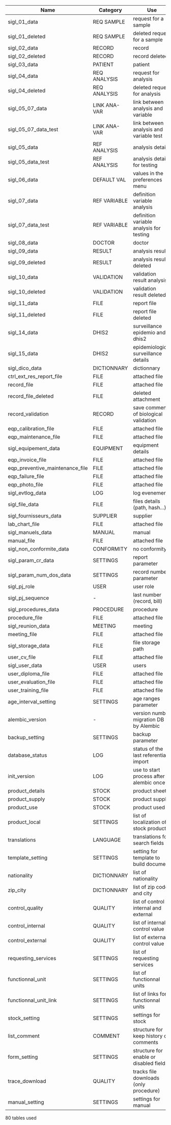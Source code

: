 | Name    	                                 | Category      | Use                                      |
|------------------------------------------------|---------------|------------------------------------------|
| sigl_01_data	                                 | REQ SAMPLE	 | request for a sample                     |
| sigl_01_deleted	                         | REQ SAMPLE    | deleted request for a sample             |
| sigl_02_data	                                 | RECORD	 | record                                   |
| sigl_02_deleted	                         | RECORD	 | record  deleted                          |
| sigl_03_data	                                 | PATIENT	 | patient                                  |
| sigl_04_data	                                 | REQ ANALYSIS	 | request for analysis                     |
| sigl_04_deleted	                         | REQ ANALYSIS	 | deleted request for analysis             |
| sigl_05_07_data	                         | LINK ANA-VAR	 | link between analysis and variable       |
| sigl_05_07_data_test	                         | LINK ANA-VAR	 | link between analysis and variable test  |
| sigl_05_data	                                 | REF ANALYSIS	 | analysis details                         |
| sigl_05_data_test                              | REF ANALYSIS	 | analysis details for testing             |
| sigl_06_data	                                 | DEFAULT VAL	 | values in the preferences menu           |
| sigl_07_data	                                 | REF VARIABLE	 | definition variable analysis             |
| sigl_07_data_test                              | REF VARIABLE	 | definition variable analysis for testing |
| sigl_08_data	                                 | DOCTOR	 | doctor                                   |
| sigl_09_data	                                 | RESULT	 | analysis result                          |
| sigl_09_deleted	                         | RESULT	 | analysis result deleted                  |
| sigl_10_data	                                 | VALIDATION	 | validation result analysis               |
| sigl_10_deleted	                         | VALIDATION	 | validation result deleted                |
| sigl_11_data	                                 | FILE	         | report file                              |
| sigl_11_deleted	                         | FILE	         | report file deleted                      |
| sigl_14_data	                                 | DHIS2	 | surveillance epidemio and dhis2          |
| sigl_15_data	                                 | DHIS2	 | epidemiological surveillance details     |
| sigl_dico_data	                         | DICTIONNARY	 | dictionnary                              |
| ctrl_ext_res_report_file                       | FILE          | attached file                            |
| record_file           	                 | FILE	         | attached file                            |
| record_file_deleted           	         | FILE	         | deleted attachment                       |
| record_validation           	                 | RECORD        | save comment of biological validation    |
| eqp_calibration_file                  	 | FILE	         | attached file                            |
| eqp_maintenance_file                           | FILE	         | attached file                            |
| sigl_equipement_data	                         | EQUIPMENT	 | equipment details                        |
| eqp_invoice_file                  	         | FILE	         | attached file                            |
| eqp_preventive_maintenance_file                | FILE    	 | attached file                            |
| eqp_failure_file              	         | FILE    	 | attached file                            |
| eqp_photo_file                 	         | FILE    	 | attached file                            |
| sigl_evtlog_data	                         | LOG	         | log evenement                            |
| sigl_file_data	                         | FILE	         | files details (path, hash...)            |
| sigl_fournisseurs_data	                 | SUPPLIER	 | supplier                                 |
| lab_chart_file                        	 | FILE	         | attached file                            |
| sigl_manuels_data	                         | MANUAL	 | manual                                   |
| manual_file                   	         | FILE	         | attached file                            |
| sigl_non_conformite_data	                 | CONFORMITY	 | no conformity                            |
| sigl_param_cr_data	                         | SETTINGS	 | report parameter                         |
| sigl_param_num_dos_data	                 | SETTINGS	 | record number parameter                  |
| sigl_pj_role	                                 | USER    	 | user role                                |
| sigl_pj_sequence	                         | -	         | last number (record, bill)               |
| sigl_procedures_data	                         | PROCEDURE	 | procedure                                |
| procedure_file                             	 | FILE	         | attached file                            |
| sigl_reunion_data	                         | MEETING	 | meeting                                  |
| meeting_file          	                 | FILE	         | attached file                            |
| sigl_storage_data	                         | FILE	         | file storage path                        |
| user_cv_file          	                 | FILE	         | attached file                            |
| sigl_user_data	                         | USER	         | users                                    |
| user_diploma_file     	                 | FILE	         | attached file                            |
| user_evaluation_file          	         | FILE	         | attached file                            |
| user_training_file            	         | FILE	         | attached file                            |
| age_interval_setting	                         | SETTINGS	 | age ranges parameter                     |
| alembic_version	                         | -       	 | version number migration DB by Alembic   |
| backup_setting	                         | SETTINGS	 | backup parameter                         |
| database_status	                         | LOG	         | status of the last referential import    |
| init_version                                   | LOG           | use to start process after alembic once  |
| product_details	                         | STOCK	 | product sheet                            |
| product_supply	                         | STOCK	 | product supply                           |
| product_use	                                 | STOCK	 | product used                             |
| product_local                                  | SETTINGS      | list of localization of stock product    |
| translations  	                         | LANGUAGE	 | translations for search fields           |
| template_setting	                         | SETTINGS	 | setting for template to build document   |
| nationality   	                         | DICTIONNARY	 | list of nationality                      |
| zip_city      	                         | DICTIONNARY	 | list of zip code and city                |
| control_quality      	                         | QUALITY	 | list of control internal and external    |
| control_internal   	                         | QUALITY	 | list of internal control value           |
| control_external     	                         | QUALITY	 | list of external control value           |
| requesting_services                            | SETTINGS      | list of requesting services              |
| functionnal_unit                               | SETTINGS      | list of functionnal units                |
| functionnal_unit_link                          | SETTINGS      | list of links for functionnal units      |
| stock_setting                                  | SETTINGS      | settings for stock                       |
| list_comment                                   | COMMENT       | structure for keep history of comments   |
| form_setting                                   | SETTINGS      | structure for enable or disabled fields  |
| trace_download                                 | QUALITY       | tracks file downloads (only procedure)   |
| manual_setting                                 | SETTINGS      | settings for manual                      |

80 tables used
